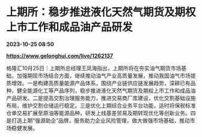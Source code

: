 # 上期所：稳步推进液化天然气期货及期权上市工作和成品油产品研发

**2023-10-25 08:50**

**https://www.gelonghui.com/live/1262137**

格隆汇10月25日｜上期所总经理王凤海指出，上期所将在夯实油气期货市场基础，加强期现市场结合方面，继续推动油气产业高质量发展，推动我国油气市场提质增效。一是构建高质量能源产品体系，围绕产业链供应链发展趋势，深耕已有品种，健全能源化工等产品序列，稳步推进液化天然气期货及期权上市工作和成品油产品研发。二是提高交割治理服务能力，推进交易商厂库建设，优化交割基础设施布局，维护交割仓储运行稳定。三是优化上期综合业务平台功能，适时将保税标准仓单交易扩展至原油等能源品种，研发上线基差贸易及期转现优化等创新业务。四是打造上期“强源助企”品牌，服务助力企业风险管理，做大做强市场基础，推动市场稳健发展。
